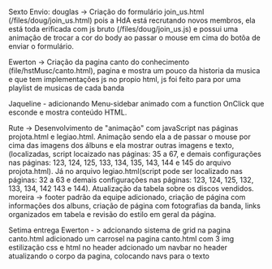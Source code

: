 Sexto Envio:
  douglas -> Criação do formulário join_us.html (/files/doug/join_us.html) pois a HdA está recrutando novos membros, ela está toda erificada com js bruto (/files/doug/join_us.js) e possui uma animação de trocar a cor do body ao passar o mouse em cima do botõa de enviar o formulário.
 
  Ewerton -> Criação da pagina canto do conhecimento (file/hstMusc/canto.html), pagina e mostra um pouco da historia da musica e que tem implementações js no propio html, js foi feito para por uma playlist de musicas de cada banda 
  
  Jaqueline - adicionando Menu-sidebar animado com a  function OnClick que esconde e mostra conteúdo HTML.
 
  Rute -> Desenvolvimento de "animação" com javaScript nas páginas projota.html e legiao.html.
     Animação sendo ela a de passar o mouse por cima das imagens dos álbuns e ela mostrar outras imagens e texto, (localizadas, script locaizado nas páginas: 35 a 67, e demais configurações nas páginas: 123, 124, 125, 133, 134, 135, 143, 144 e 145 do arquivo projota.html). Já no arquivo legiao.html(script pode ser localizado nas páginas: 32 a 63 e demais configurações nas páginas: 123, 124, 125, 132, 133, 134, 142 143 e 144). Atualização da tabela sobre os discos vendidos.
     moreira -> footer padrão da equipe adicionado, criação de página com informações dos albuns, criação de página com fotografias da banda, links organizados em tabela e revisão do estilo em geral da página.

Setima entrega 
  Ewerton - > adcionando sistema de grid na pagina canto.html
  adicionado um carrosel na pagina canto.html com 3 img 
  estilização css e html no header 
  adcionado um navbar no header
  atualizando o corpo da pagina, colocando navs para o texto 
  